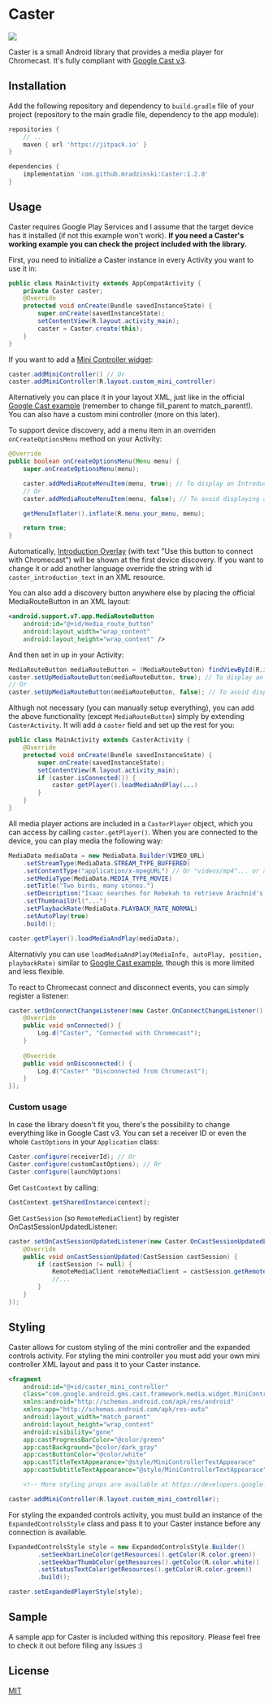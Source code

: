 # Caster
[![](https://jitpack.io/v/mradzinski/Caster.svg)](https://jitpack.io/#mradzinski/Caster)

Caster is a small Android library that provides a media player for Chromecast. It's fully compliant with [Google Cast v3][Cast_v3].
## Installation
Add the following repository and dependency to `build.gradle` file of your project (repository to the main gradle file, dependency to the app module):
```gradle
repositories {
    // ...
    maven { url 'https://jitpack.io' }
}

dependencies {
    implementation 'com.github.mradzinski:Caster:1.2.0'
}
```
## Usage
Caster requires Google Play Services and I assume that the target device has it installed (if not this example won't work).
**If you need a Caster's working example you can check the project included with the library.**

First, you need to initialize a Caster instance in every Activity you want to use it in:
```java
public class MainActivity extends AppCompatActivity {
    private Caster caster;
    @Override
    protected void onCreate(Bundle savedInstanceState) {
        super.onCreate(savedInstanceState);
        setContentView(R.layout.activity_main);
        caster = Caster.create(this);
    }
}
```
If you want to add a [Mini Controller widget][Mini_Controller_Info]:
```java
caster.addMiniController() // Or
caster.addMiniController(R.layout.custom_mini_controller)
```
Alternatively you can place it in your layout XML, just like in the official [Google Cast example][Mini_Controller_Implementation] (remember to change fill_parent to match_parent!).
You can also have a custom mini controller (more on this later).

To support device discovery, add a menu item in an overriden `onCreateOptionsMenu` method on your Activity:
```java
@Override
public boolean onCreateOptionsMenu(Menu menu) {
    super.onCreateOptionsMenu(menu);

    caster.addMediaRouteMenuItem(menu, true); // To display an Introductory Overlay
    // Or
    caster.addMediaRouteMenuItem(menu, false); // To avoid displaying an Introductory Overlay

    getMenuInflater().inflate(R.menu.your_menu, menu);

    return true;
}
```
Automatically, [Introduction Overlay][Introduction_Overlay] (with text "Use this button to connect with Chromecast") will be shown at the first device discovery. If you want to change it or add another language override the string with id `caster_introduction_text` in an XML resource.

You can also add a discovery button anywhere else by placing the official MediaRouteButton in an XML layout:
```xml
<android.support.v7.app.MediaRouteButton
    android:id="@+id/media_route_button"
    android:layout_width="wrap_content"
    android:layout_height="wrap_content" />
```
And then set in up in your Activity:
```java
MediaRouteButton mediaRouteButton = (MediaRouteButton) findViewById(R.id.media_route_button);
caster.setUpMediaRouteButton(mediaRouteButton, true); // To display an Introductory Overlay
// Or
caster.setUpMediaRouteButton(mediaRouteButton, false); // To avoid displaying an Introductory Overlay
```
Althugh not necessary (you can manually setup everything), you can add the above functionality (except `MediaRouteButton`) simply by extending `CasterActivity`. It will add a `caster` field and set up the rest for you:
```java
public class MainActivity extends CasterActivity {
    @Override
    protected void onCreate(Bundle savedInstanceState) {
        super.onCreate(savedInstanceState);
        setContentView(R.layout.activity_main);
        if (caster.isConnected()) {
            caster.getPlayer().loadMediaAndPlay(...)
        }
    }
}
```
All media player actions are included in a `CasterPlayer` object, which you can access by calling `caster.getPlayer()`.
When you are connected to the device, you can play media the following way:
```java
MediaData mediaData = new MediaData.Builder(VIMEO_URL)
    .setStreamType(MediaData.STREAM_TYPE_BUFFERED)
    .setContentType("application/x-mpegURL") // Or "videos/mp4"... or any supported content type
    .setMediaType(MediaData.MEDIA_TYPE_MOVIE)
    .setTitle("Two birds, many stones.")
    .setDescription("Isaac searches for Rebekah to retrieve Arachnid's stolen XP.")
    .setThumbnailUrl("...")
    .setPlaybackRate(MediaData.PLAYBACK_RATE_NORMAL)
    .setAutoPlay(true)
    .build();

caster.getPlayer().loadMediaAndPlay(mediaData);
```
Alternativly you can use `loadMediaAndPlay(MediaInfo, autoPlay, position, playbackRate)` similar to [Google Cast example][Cast_load_media], though this is more limited and less flexible.

To react to Chromecast connect and disconnect events, you can simply register a listener:
```java
caster.setOnConnectChangeListener(new Caster.OnConnectChangeListener() {
    @Override
    public void onConnected() {
        Log.d("Caster", "Connected with Chromecast");
    }
    
    @Override
    public void onDisconnected() {
        Log.d("Caster" "Disconnected from Chromecast");
    }
});
```
### Custom usage
In case the library doesn't fit you, there's the possibility to change everything like in Google Cast v3.
You can set a receiver ID or even the whole `CastOptions` in your `Application` class:
```java
Caster.configure(receiverId); // Or
Caster.configure(customCastOptions); // Rr
Caster.configure(launchOptions)
```
Get `CastContext` by calling:
```java
CastContext.getSharedInstance(context);
```
Get `CastSession` (so `RemoteMediaClient`) by register OnCastSessionUpdatedListener:
```java
caster.setOnCastSessionUpdatedListener(new Caster.OnCastSessionUpdatedListener() {
    @Override
    public void onCastSessionUpdated(CastSession castSession) {
        if (castSession != null) {
            RemoteMediaClient remoteMediaClient = castSession.getRemoteMediaClient();
            //...
        }
    }
});
```
## Styling
Caster allows for custom styling of the mini controller and the expanded controls activity. For styling the mini controller
you must add your own mini controller XML layout and pass it to your Caster instance.
```xml
<fragment
    android:id="@+id/caster_mini_controller"
    class="com.google.android.gms.cast.framework.media.widget.MiniControllerFragment"
    xmlns:android="http://schemas.android.com/apk/res/android"
    xmlns:app="http://schemas.android.com/apk/res-auto"
    android:layout_width="match_parent"
    android:layout_height="wrap_content"
    android:visibility="gone"
    app:castProgressBarColor="@color/green"
    app:castBackground="@color/dark_gray"
    app:castButtonColor="@color/white"
    app:castTitleTextAppearance="@style/MiniControllerTextAppearace"
    app:castSubtitleTextAppearance="@style/MiniControllerTextAppearace"/>

    <!-- More styling props are available at https://developers.google.com/cast/docs/android_sender_advanced#customize-theme-mini-controller -->
```
```java
caster.addMiniController(R.layout.custom_mini_controller);
```
For styling the expanded controls activity, you must build an instance of the `ExpandedControlsStyle` class and pass it to
your Caster instance before any connection is available.
```java
ExpandedControlsStyle style = new ExpandedControlsStyle.Builder()
        .setSeekbarLineColor(getResources().getColor(R.color.green))
        .setSeekbarThumbColor(getResources().getColor(R.color.white))
        .setStatusTextColor(getResources().getColor(R.color.green))
        .build();

caster.setExpandedPlayerStyle(style);
```
## Sample
A sample app for Caster is included withing this repository. Please feel free to check it out before filing any issues :)

## License
[MIT][License]

[//]: #
   [Cast_v3]: <https://developers.google.com/cast/docs/developers>
   [Mini_Controller_Info]: <https://developers.google.com/cast/docs/design_checklist/sender#sender-mini-controller>
   [Mini_Controller_Implementation]: <https://developers.google.com/cast/docs/android_sender_integrate#add_mini_controller>
   [Cast_load_media]: <https://developers.google.com/cast/docs/android_sender_integrate#load_media>
   [Introduction_Overlay]: <https://developers.google.com/cast/docs/design_checklist/cast-button#prompting>
   [License]: <https://github.com/mradzinski/Caster/blob/master/LICENSE>
